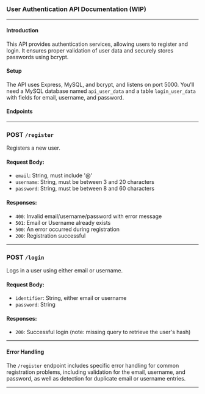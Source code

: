 ### User Authentication API Documentation (WIP)

---

#### Introduction

This API provides authentication services, allowing users to register and login. It ensures proper validation of user data and securely stores passwords using bcrypt.

#### Setup

The API uses Express, MySQL, and bcrypt, and listens on port 5000. You'll need a MySQL database named `api_user_data` and a table `login_user_data` with fields for email, username, and password.

#### Endpoints

---

### POST `/register`

Registers a new user.

#### Request Body:

- `email`: String, must include '@'
- `username`: String, must be between 3 and 20 characters
- `password`: String, must be between 8 and 60 characters

#### Responses:

- `400`: Invalid email/username/password with error message
- `501`: Email or Username already exists
- `500`: An error occurred during registration
- `200`: Registration successful

---

### POST `/login`

Logs in a user using either email or username.

#### Request Body:

- `identifier`: String, either email or username
- `password`: String

#### Responses:

- `200`: Successful login (note: missing query to retrieve the user's hash)

---

#### Error Handling

The `/register` endpoint includes specific error handling for common registration problems, including validation for the email, username, and password, as well as detection for duplicate email or username entries.

---
